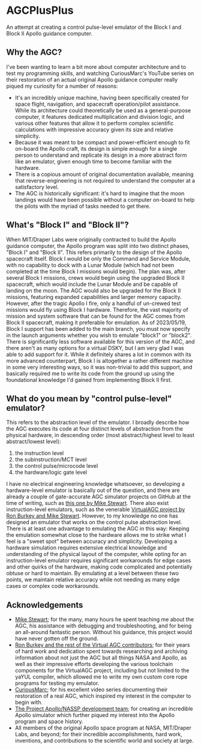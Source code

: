 # AGCPlusPlus
An attempt at creating a control pulse-level emulator of the Block I and Block II Apollo guidance computer.

## Why the AGC?
I've been wanting to learn a bit more about computer architecture and to test my programming skills, and watching CuriousMarc's YouTube series on their restoration of an actual original Apollo guidance computer really piqued my curiosity for a number of reasons:

- It's an incredibly unique machine, having been specifically created for space flight, navigation, and spacecraft operation/pilot assistance. While its architecture could theoretically be used as a general-purpose computer, it features dedicated multiplication and division logic, and various other features that allow it to perform complex scientific calculations with impressive accuracy given its size and relative simplicity.
- Because it was meant to be compact and power-efficient enough to fit on-board the Apollo craft, its design is simple enough for a single person to understand and replicate its design in a more abstract form like an emulator, given enough time to become familiar with the hardware.
- There is a copious amount of original documentation available, meaning that reverse-engineering is not required to understand the computer at a satisfactory level.
- The AGC is historically significant: it's hard to imagine that the moon landings would have been possible without a computer on-board to help the pilots with the myriad of tasks needed to get there.

## What's "Block I" and "Block II"?
When MIT/Draper Labs were originally contracted to build the Apollo guidance computer, the Apollo program was split into two distinct phases, "Block I" and "Block II". This refers primarily to the design of the Apollo spacecraft itself. Block I would be only the Command and Service Module, with no capability to dock with a Lunar Module (which had not been completed at the time Block I missions would begin). The plan was, after several Block I missions, crews would begin using the upgraded Block II spacecraft, which would include the Lunar Module and be capable of landing on the moon. The AGC would also be upgraded for the Block II missions, featuring expanded capabilities and larger memory capacity. However, after the tragic Apollo I fire, only a handful of un-crewed test missions would fly using Block I hardware. Therefore, the vast majority of mission and system software that can be found for the AGC comes from Block II spacecraft, making it preferable for emulation. As of 2023/05/19, Block I support has been added to the main branch, you must now specify in the launch arguments whether you wish to emulate "block1" or "block2". There is significantly less software available for this version of the AGC, and there aren't as many options for a virtual DSKY, but I am very glad I was able to add support for it. While it definitely shares a lot in common with its more advanced counterpart, Block I is altogether a rather different machine in some very interesting ways, so it was non-trivial to add this support, and basically required me to write its code from the ground up using the foundational knowledge I'd gained from implementing Block II first.

## What do you mean by "control pulse-level" emulator?
This refers to the abstraction level of the emulator. I broadly describe how the AGC executes its code at four distinct levels of abstraction from the physical hardware, in descending order (most abstract/highest level to least abstract/lowest level):

1. the instruction level
2. the subinstruction/MCT level
3. the control pulse/microcode level
4. the hardware/logic gate level

I have no electrical engineering knowledge whatsoever, so developing a hardware-level emulator is basically out of the question, and there are already a couple of gate-accurate AGC simulator projects on GitHub at the time of writing, such as [this one by Mike Stewart](https://github.com/virtualagc/agc_simulation). There also exist instruction-level emulators, such as the venerable [VirtualAGC project by Ron Burkey and Mike Stewart](https://github.com/virtualagc/virtualagc). However, to my knowledge no one has designed an emulator that works on the control pulse abstraction level. There is at least one advantage to emulating the AGC in this way: Keeping the emulation somewhat close to the hardware allows me to strike what I feel is a "sweet spot" between accuracy and simplicity. Developing a hardware simulation requires extensive electrical knowledge and understanding of the physical layout of the computer, while opting for an instruction-level emulator requires significant workarounds for edge cases and other quirks of the hardware, making code complicated and potentially obtuse or hard to maintain. By emulating at a level between these two points, we maintain relative accuracy while not needing as many edge cases or complex code workarounds.

## Acknowledgements
- [Mike Stewart](https://github.com/thewonderidiot); for the many, many hours he spent teaching me about the AGC, his assistance with debugging and troubleshooting, and for being an all-around fantastic person. Without his guidance, this project would have never gotten off the ground.
- [Ron Burkey and the rest of the Virtual AGC contributors](https://www.ibiblio.org/apollo/); for their years of hard work and dedication spent towards researching and archiving information about not just the AGC but all things NASA and Apollo, as well as their impressive efforts developing the various toolchain components for the VirtualAGC project, including but not limited to the yaYUL compiler, which allowed me to write my own custom core rope programs for testing my emulator.
- [CuriousMarc](https://youtube.com/curiousmarc); for his excellent video series documenting their restoration of a real AGC, which inspired my interest in the computer to begin with.
- [The Project Apollo/NASSP development team](https://github.com/orbiternassp); for creating an incredible Apollo simulator which further piqued my interest into the Apollo program and space history.
- All members of the original Apollo space program at NASA, MIT/Draper Labs, and beyond; for their incredible accomplishments, hard work, inventions, and contributions to the scientific world and society at large.
